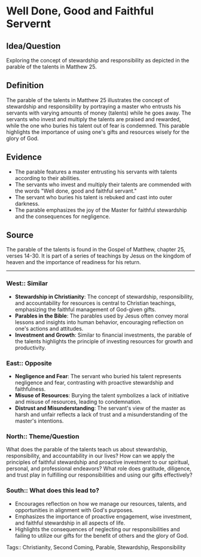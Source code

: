 # Well Done, Good and Faithful Servernt

## Idea/Question

Exploring the concept of stewardship and responsibility as depicted in the parable of the talents in Matthew 25.

## Definition

The parable of the talents in Matthew 25 illustrates the concept of stewardship and responsibility by portraying a master who entrusts his servants with varying amounts of money (talents) while he goes away. The servants who invest and multiply the talents are praised and rewarded, while the one who buries his talent out of fear is condemned. This parable highlights the importance of using one's gifts and resources wisely for the glory of God.

## Evidence

- The parable features a master entrusting his servants with talents according to their abilities.
- The servants who invest and multiply their talents are commended with the words "Well done, good and faithful servant."
- The servant who buries his talent is rebuked and cast into outer darkness.
- The parable emphasizes the joy of the Master for faithful stewardship and the consequences for negligence.

## Source

The parable of the talents is found in the Gospel of Matthew, chapter 25, verses 14-30. It is part of a series of teachings by Jesus on the kingdom of heaven and the importance of readiness for his return.

___

### West:: Similar

- **Stewardship in Christianity**: The concept of stewardship, responsibility, and accountability for resources is central to Christian teachings, emphasizing the faithful management of God-given gifts.
- **Parables in the Bible**: The parables used by Jesus often convey moral lessons and insights into human behavior, encouraging reflection on one's actions and attitudes.
- **Investment and Growth**: Similar to financial investments, the parable of the talents highlights the principle of investing resources for growth and productivity.

### East:: Opposite

- **Negligence and Fear**: The servant who buried his talent represents negligence and fear, contrasting with proactive stewardship and faithfulness.
- **Misuse of Resources**: Burying the talent symbolizes a lack of initiative and misuse of resources, leading to condemnation.
- **Distrust and Misunderstanding**: The servant's view of the master as harsh and unfair reflects a lack of trust and a misunderstanding of the master's intentions.

### North:: Theme/Question

What does the parable of the talents teach us about stewardship, responsibility, and accountability in our lives?
How can we apply the principles of faithful stewardship and proactive investment to our spiritual, personal, and professional endeavors?
What role does gratitude, diligence, and trust play in fulfilling our responsibilities and using our gifts effectively?

### South:: What does this lead to?

- Encourages reflection on how we manage our resources, talents, and opportunities in alignment with God's purposes.
- Emphasizes the importance of proactive engagement, wise investment, and faithful stewardship in all aspects of life.
- Highlights the consequences of neglecting our responsibilities and failing to utilize our gifts for the benefit of others and the glory of God.

Tags:: Christianity, Second Coming, Parable, Stewardship, Responsibility
